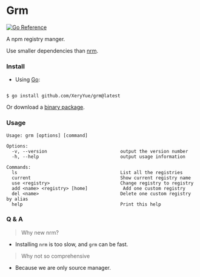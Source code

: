 # Grm

[![Go Reference](https://pkg.go.dev/badge/github.com/XeryYue/grm.svg)](https://pkg.go.dev/github.com/XeryYue/grm)

A npm registry manger.

Use smaller dependencies than [nrm](https://github.com/Pana/nrm).

### Install

-   Using [Go](https://golang.org/):

```shell

$ go install github.com/XeryYue/grm@latest

```

Or download a [binary package](https://github.com/XeryYue/grm/releases/latest).

### Usage

```shell
Usage: grm [options] [command]

Options:
  -v, --version                           output the version number
  -h, --help                              output usage information

Commands:
  ls                                      List all the registries
  current                                 Show current registry name
  use <registry>                          Change registry to registry
  add <name> <registry> [home]             Add one custom registry
  del <name>                              Delete one custom registry by alias
  help                                    Print this help

```

### Q & A

> Why new nrm?

-   Installing `nrm` is too slow, and `grm` can be fast.

> Why not so comprehensive

-   Because we are only source manager.
